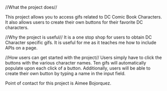 //What the project does//

This project allows you to access gifs related to DC Comic Book Characters. It also allows users to create their own buttons for their favorite DC characters.

//Why the project is useful//
It is a one stop shop for users to obtain DC Character specific gifs. It is useful for me as it teaches me how to include APIs on a page.

//How users can get started with the project//
Users simply have to click the buttons with the various character names. Ten gifs will automatically populate upon each click of a button. Additionally, users will be able to create their own button by typing a name in the input field.

Point of contact for this project is Aimee Bojorquez.